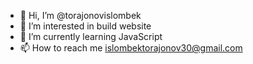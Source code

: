- 👋 Hi, I’m @torajonovislombek
- 👀 I’m interested in build website
- 🌱 I’m currently learning JavaScript
- 📫 How to reach me islombektorajonov30@gmail.com
